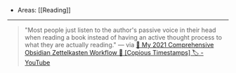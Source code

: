 
- Areas: [[Reading]]

---

> "Most people just listen to the author's passive voice in their head when reading a book instead of having an active thought process to what they are actually reading." — via [👑️ My 2021 Comprehensive Obsidian Zettelkasten Workflow 👑️ [Copious Timestamps] 🏷️ - YouTube](https://www.youtube.com/watch?v=wB89lJs5A3s)
